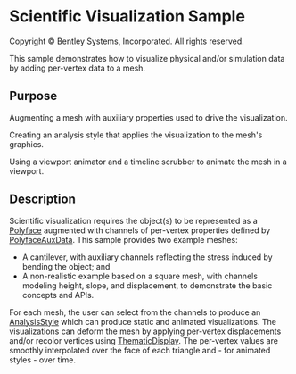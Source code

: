 # Scientific Visualization Sample

Copyright © Bentley Systems, Incorporated. All rights reserved.

This sample demonstrates how to visualize physical and/or simulation data by adding per-vertex data to a mesh.

## Purpose

Augmenting a mesh with auxiliary properties used to drive the visualization.

Creating an analysis style that applies the visualization to the mesh's graphics.

Using a viewport animator and a timeline scrubber to animate the mesh in a viewport.

## Description

Scientific visualization requires the object(s) to be represented as a [Polyface](https://www.itwinjs.org/reference/core-geometry/polyface/polyface/) augmented with channels of per-vertex properties defined by [PolyfaceAuxData](https://www.itwinjs.org/reference/core-geometry/polyface/polyfaceauxdata/). This sample provides two example meshes:

- A cantilever, with auxiliary channels reflecting the stress induced by bending the object; and
- A non-realistic example based on a square mesh, with channels modeling height, slope, and displacement, to demonstrate the basic concepts and APIs.

For each mesh, the user can select from the channels to produce an [AnalysisStyle](https://www.itwinjs.org/reference/core-common/displaystyles/analysisstyle/) which can produce static and animated visualizations. The visualizations can deform the mesh by applying per-vertex displacements and/or recolor vertices using [ThematicDisplay](https://www.itwinjs.org/reference/core-common/symbology/thematicdisplay/). The per-vertex values are smoothly interpolated over the face of each triangle and - for animated styles - over time.

